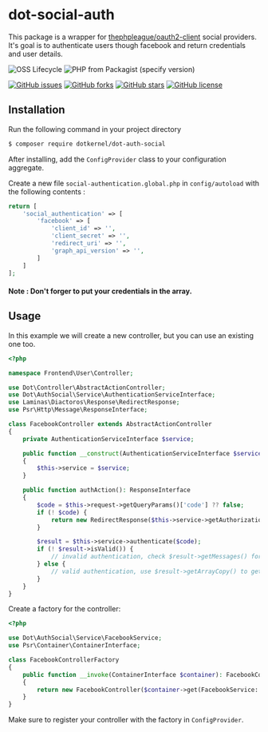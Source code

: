 # dot-social-auth

This package is a wrapper for [thephpleague/oauth2-client](https://github.com/thephpleague/oauth2-client) social providers.
It's goal is to authenticate users though facebook and return credentials and user details.

![OSS Lifecycle](https://img.shields.io/osslifecycle/dotkernel/dot-auth-social)
![PHP from Packagist (specify version)](https://img.shields.io/packagist/php-v/dotkernel/dot-auth-social)

[![GitHub issues](https://img.shields.io/github/issues/dotkernel/dot-auth-social)](https://github.com/dotkernel/dot-social-auth/issues)
[![GitHub forks](https://img.shields.io/github/forks/dotkernel/dot-auth-social)](https://github.com/dotkernel/dot-social-auth/network)
[![GitHub stars](https://img.shields.io/github/stars/dotkernel/dot-auth-social)](https://github.com/dotkernel/dot-social-auth/stargazers)
[![GitHub license](https://img.shields.io/github/license/dotkernel/dot-auth-social)](https://github.com/dotkernel/dot-social-auth/blob/1.0.0/LICENSE.md)

## Installation

Run the following command in your project directory
```bash
$ composer require dotkernel/dot-auth-social
```

After installing, add the `ConfigProvider` class to your configuration aggregate.

Create a new file `social-authentication.global.php` in `config/autoload` with the following contents :

```php
return [
    'social_authentication' => [
        'facebook' => [
            'client_id' => '',
            'client_secret' => '',
            'redirect_uri' => '',
            'graph_api_version' => '',
        ]
    ]
];
```

#### Note : Don't forger to put your credentials in the array.

## Usage

In this example we will create a new controller, but you can use an existing one too.

```php
<?php

namespace Frontend\User\Controller;

use Dot\Controller\AbstractActionController;
use Dot\AuthSocial\Service\AuthenticationServiceInterface;
use Laminas\Diactoros\Response\RedirectResponse;
use Psr\Http\Message\ResponseInterface;

class FacebookController extends AbstractActionController
{
    private AuthenticationServiceInterface $service;

    public function __construct(AuthenticationServiceInterface $service)
    {
        $this->service = $service;
    }

    public function authAction(): ResponseInterface
    {
        $code = $this->request->getQueryParams()['code'] ?? false;
        if (! $code) {
            return new RedirectResponse($this->service->getAuthorizationUrl());
        }

        $result = $this->service->authenticate($code);
        if (! $result->isValid()) {
            // invalid authentication, check $result->getMessages() for errors.
        } else {
            // valid authentication, use $result->getArrayCopy() to get the user details
        }
    }
}
```

Create a factory for the controller:

```php
<?php

use Dot\AuthSocial\Service\FacebookService;
use Psr\Container\ContainerInterface;

class FacebookControllerFactory
{
    public function __invoke(ContainerInterface $container): FacebookController
    {
        return new FacebookController($container->get(FacebookService::class));
    }
}
```

Make sure to register your controller with the factory in ``ConfigProvider``.



